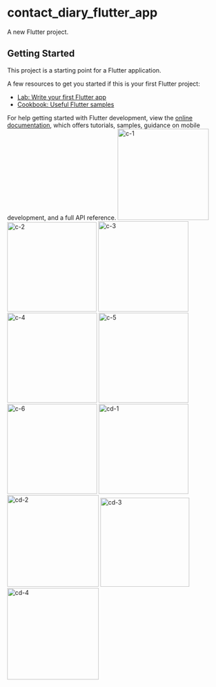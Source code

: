 # contact_diary_flutter_app

A new Flutter project.

## Getting Started

This project is a starting point for a Flutter application.

A few resources to get you started if this is your first Flutter project:

- [Lab: Write your first Flutter app](https://docs.flutter.dev/get-started/codelab)
- [Cookbook: Useful Flutter samples](https://docs.flutter.dev/cookbook)

For help getting started with Flutter development, view the
[online documentation](https://docs.flutter.dev/), which offers tutorials,
samples, guidance on mobile development, and a full API reference.
<img width="211" alt="c-1" src="https://github.com/jb-jaydeep/Contact_Diary_Flutter_App/assets/114164037/158d469e-bea0-4b43-8e9b-889eead7bfec">
<img width="207" alt="c-2" src="https://github.com/jb-jaydeep/Contact_Diary_Flutter_App/assets/114164037/d12849bd-39ec-4df7-a745-21c2b94aad10">
<img width="209" alt="c-3" src="https://github.com/jb-jaydeep/Contact_Diary_Flutter_App/assets/114164037/ee00590f-98d6-4a07-9e47-a4c2c449f33c">
<img width="208" alt="c-4" src="https://github.com/jb-jaydeep/Contact_Diary_Flutter_App/assets/114164037/f0b8b4bf-07fa-4a5c-bcab-e92b12e756c4">
<img width="208" alt="c-5" src="https://github.com/jb-jaydeep/Contact_Diary_Flutter_App/assets/114164037/91275dd9-493e-4fc6-b9ed-6d0e10657d25">
<img width="208" alt="c-6" src="https://github.com/jb-jaydeep/Contact_Diary_Flutter_App/assets/114164037/7a54e5be-8c15-4ecb-9f74-1e7bbb1d0e50">
<img width="208" alt="cd-1" src="https://github.com/jb-jaydeep/Contact_Diary_Flutter_App/assets/114164037/8674c9ae-ea4c-45a0-91ef-4749cc62f8fc">
<img width="212" alt="cd-2" src="https://github.com/jb-jaydeep/Contact_Diary_Flutter_App/assets/114164037/61acd6ca-9093-4712-b85e-4ce067a094ab">
<img width="206" alt="cd-3" src="https://github.com/jb-jaydeep/Contact_Diary_Flutter_App/assets/114164037/994b9ddd-c245-4138-b33d-1f2cdcf2d36e">
<img width="212" alt="cd-4" src="https://github.com/jb-jaydeep/Contact_Diary_Flutter_App/assets/114164037/0a54b5d9-d9da-46e9-a187-358ab6845c85">
